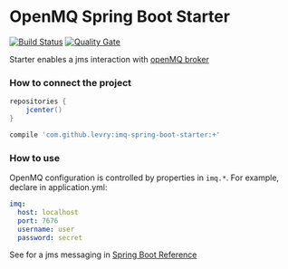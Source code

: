 # OpenMQ Spring Boot Starter
[![Build Status](https://travis-ci.org/levry/spring-imq.svg?branch=master)](https://travis-ci.org/levry/spring-imq)
[![Quality Gate](https://sonarcloud.io/api/project_badges/measure?project=github.levry.imq.spring&metric=alert_status)](https://sonarcloud.io/dashboard?id=github.levry.imq.spring)

Starter enables a jms interaction with [openMQ broker](https://javaee.github.io/openmq)

### How to connect the project

```groovy
repositories {
    jcenter()
}
```

```groovy
compile 'com.github.levry:imq-spring-boot-starter:+'
```

### How to use

OpenMQ configuration is controlled by properties in `imq.*`.
For example, declare in application.yml:

```yaml
imq:
  host: localhost
  port: 7676
  username: user
  password: secret
```

See for a jms messaging in [Spring Boot Reference](https://docs.spring.io/spring-boot/docs/current/reference/html/boot-features-messaging.html#boot-features-jms)
